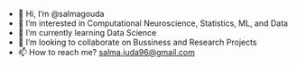 - 👋 Hi, I’m @salmagouda
- 👀 I’m interested in Computational Neuroscience, Statistics, ML, and Data
- 🌱 I’m currently learning Data Science
- 💞️ I’m looking to collaborate on Bussiness and Research Projects
- 📫 How to reach me? salma.juda96@gmail.com

<!---
salmagouda/salmagouda is a ✨ special ✨ repository because its `README.md` (this file) appears on your GitHub profile.
You can click the Preview link to take a look at your changes.
--->
